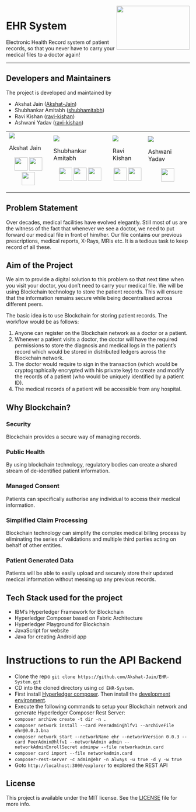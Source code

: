 <img src="https://www.devteam.space/wp-content/uploads/2018/02/health-730x410.png" align="right" hspace="1" vspace="1" height="120" width="200">

# EHR System

Electronic Health Record system of patient records, so that you never have to carry your medical files to a doctor again!

---

## Developers and Maintainers
The project is developed and maintained by
- Akshat Jain ([Akshat-Jain](https://github.com/Akshat-Jain))
- Shubhankar Amitabh ([shubhamitabh](https://github.com/shubhamitabh))
- Ravi Kishan ([ravi-kishan](https://github.com/ravi-kishan))
- Ashwani Yadav ([ravi-kishan](https://github.com/ashwaniYDV))
<table>
<tr>
<td>
<img src="https://avatars2.githubusercontent.com/u/31135861?s=460&v=4"/>

Akshat Jain

<p align="center">
<a href = "https://github.com/Akshat-Jain"><img src = "http://www.iconninja.com/files/241/825/211/round-collaboration-social-github-code-circle-network-icon.svg" width="36" height = "36"/></a>
<a href = "https://twitter.com/AkJn99"><img src = "https://www.shareicon.net/download/2016/07/06/107115_media.svg" width="36" height="36"/></a>
<a href = "https://www.linkedin.com/in/AkJn99/"><img src = "http://www.iconninja.com/files/863/607/751/network-linkedin-social-connection-circular-circle-media-icon.svg" width="36" height="36"/></a>
</p>
</td>

<td>
<img src="https://avatars0.githubusercontent.com/u/33370549?s=460&v=4"/>

Shubhankar Amitabh

<p align="center">
<a href = "https://github.com/shubhamitabh"><img src = "http://www.iconninja.com/files/241/825/211/round-collaboration-social-github-code-circle-network-icon.svg" width="36" height = "36"/></a>
<a href = "https://twitter.com/noCamelCasePls"><img src = "https://www.shareicon.net/download/2016/07/06/107115_media.svg" width="36" height="36"/></a>
<a href = "https://www.linkedin.com/in/shubhankar-amitabh-a407a816a/"><img src = "http://www.iconninja.com/files/863/607/751/network-linkedin-social-connection-circular-circle-media-icon.svg" width="36" height="36"/></a>
</p>
</td>

<td>
<img src="https://avatars3.githubusercontent.com/u/31040431?s=460&v=4" />

Ravi Kishan

<p align="center">
<a href = "https://github.com/ravi-kishan"><img src = "http://www.iconninja.com/files/241/825/211/round-collaboration-social-github-code-circle-network-icon.svg" width="36" height = "36"/></a>
<a href = "https://www.linkedin.com/in/ravi-kishan-598820153/"><img src = "http://www.iconninja.com/files/863/607/751/network-linkedin-social-connection-circular-circle-media-icon.svg" width="36" height="36"/></a>
</p>
</td>

<td>
<img src="https://avatars3.githubusercontent.com/u/43786728?s=460&v=4" />

Ashwani Yadav

<p align="center">
<a href = "https://github.com/ashwaniYDV"><img src = "http://www.iconninja.com/files/241/825/211/round-collaboration-social-github-code-circle-network-icon.svg" width="36" height = "36"/></a>
</p>
</td>
</tr>
</table>

## Problem Statement
Over decades, medical facilities have evolved elegantly. Still most of us are the witness of the fact that whenever we see a doctor, we need to put forward our medical file in front of him/her. Our file contains our previous prescriptions, medical reports, X-Rays, MRIs etc. It is a tedious task to keep record of all these.

## Aim of the Project
We aim to provide a digital solution to this problem so that next time when you visit your doctor, you don’t need to carry your medical file. We will be using Blockchain technology to store the patient records. This will ensure that the information remains secure while being decentralised across different peers.

The basic idea is to use Blockchain for storing patient records. The workflow would be as follows:
1. Anyone can register on the Blockchain network as a doctor or a patient.
2. Whenever a patient visits a doctor, the doctor will have the required permissions to store the diagnosis and medical logs in the patient’s record which would be stored in distributed ledgers across the Blockchain network.
3. The doctor would require to sign in the transaction (which would be cryptographically encrypted with his private key) to create and modify the records of a patient (who would be uniquely identified by a patient ID).
4. The medical records of a patient will be accessible from any hospital.


## Why Blockchain?

### Security
Blockchain provides a secure way of managing records.
### Public Health
By using blockchain technology, regulatory bodies can create a shared stream of de-identified patient information.
### Managed Consent
Patients can specifically authorise any individual to access their medical information.
### Simplified Claim Processing
Blockchain technology can simplify the complex medical billing process by eliminating the series of validations and multiple third parties acting on behalf of other entities.
### Patient Generated Data
Patients will be able to easily upload and securely store their updated medical information without messing up any previous records.

## Tech Stack used for the project
* IBM’s Hyperledger Framework for Blockchain
* Hyperledger Composer based on Fabric Architecture
* Hyperledger Playground for Blockchain
* JavaScript for website
* Java for creating Android app

# Instructions to run the API Backend
- Clone the repo `git clone https://github.com/Akshat-Jain/EHR-System.git`
- CD into the cloned directory using `cd EHR-System`.
- First install [Hyperledger composer](https://hyperledger.github.io/composer/latest/installing/installing-prereqs.html). Then install the [development environment](https://hyperledger.github.io/composer/latest/installing/development-tools.html).
- Execute the following commands to setup your Blockchain network and generate Hyperledger Composer Rest Server:
- `composer archive create -t dir -n .`
- `composer network install --card PeerAdmin@hlfv1 --archiveFile ehr@0.0.3.bna`
- `composer network start --networkName ehr --networkVersion 0.0.3 --card PeerAdmin@hlfv1 --networkAdmin admin --networkAdminEnrollSecret adminpw --file networkadmin.card`
- `composer card import --file networkadmin.card` 
- `composer-rest-server -c admin@ehr -n always -u true -d y -w true`
- Goto `http://localhost:3000/explorer` to explored the REST API

## License

This project is available under the MIT license. See the [LICENSE](LICENSE) file for more info.
